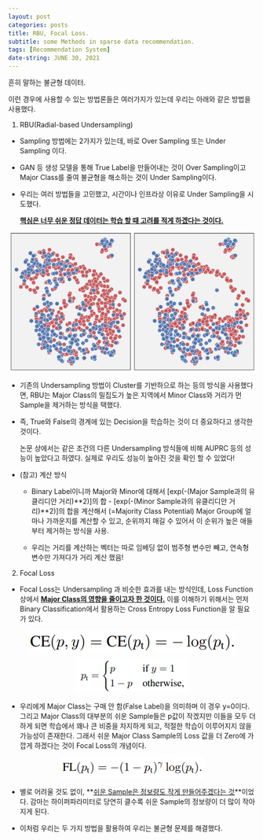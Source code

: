 ```yaml
---
layout: post
categories: posts
title: RBU, Focal Loss.
subtitle: some Methods in sparse data recommendation.
tags: [Recommendation System]
date-string: JUNE 30, 2021
---
```


흔히 말하는 불균형 데이터.

이런 경우에 사용할 수 있는 방법론들은 여러가지가 있는데 우리는 아래와 같은 방법을 사용했다.

1. RBU(Radial-based Undersampling)
* Sampling 방법에는 2가지가 있는데, 바로 Over Sampling 또는 Under Sampling 이다.

* GAN 등 생성 모델을 통해 True Label을 만들어내는 것이 Over Sampling이고
  Major Class를 줄여 불균형을 해소하는 것이 Under Sampling이다.
  

* 우리는 여러 방법들을 고민했고, 시간이나 인프라상 이유로 Under Sampling을 시도했다.
  
  <U>**핵심은 너무 쉬운 정답 데이터는 학습 할 때 고려를 적게 하겠다는 것이다.**</U>

<center>
    <div class="photoset-grid-custom" data-layout="213">
        <img src="/images/2021-06-30-sparse-data-handling-methods/RBU.png">
    </div>
</center>

* 기존의 Undersampling 방법이 Cluster를 기반하으로 하는 등의 방식을 사용했다면,
  RBU는 Major Class의 밀집도가 높은 지역에서 Minor Class와 거리가 먼 Sample을 제거하는 방식을 택했다.
  

* 즉, True와 False의 경계에 있는 Decision을 학습하는 것이 더 중요하다고 생각한 것이다.
  
  논문 상에서는 같은 조건의 다른 Undersampling 방식들에 비해 AUPRC 등의 성능이 높았다고 하였다.
  실제로 우리도 성능이 높아진 것을 확인 할 수 있었다!

* (참고) 계산 방식
  
  * Binary Label이니까 Major와 Minor에 대해서 [exp(-(Major Sample과의 유클리디안 거리)\*\*2)]의 합 - [exp(-(Minor Sample과의 유클리디안 거리)**2)]의 합을 계산해서 (=Majority Class Potential) Major Group에 얼마나 가까운지를 계산할 수 있고, 순위까지 매길 수 있어서 이 순위가 높은 애들부터 제거하는 방식을 사용.
  
  * 우리는 거리를 계산하는 벡터는 따로 임베딩 없이 범주형 변수만 빼고, 연속형 변수만 가져다가 거리 계산 했음!
2. Focal Loss
* Focal Loss는 Undersampling 과 비슷한 효과를 내는 방식인데,
  Loss Function 상에서 <U>**Major Class의 영향을 줄이고자 한 것이다.**</U>
  이를 이해하기 위해서는 먼저 Binary Classification에서 활용하는 Cross Entropy Loss Function을 알 필요가 있다.

<center>
    <div class="photoset-grid-custom" data-layout="213">
        <img src="/images/2021-06-30-sparse-data-handling-methods/Focal Loss 2.png">
    </div>
</center>

<center>
    <div class="photoset-grid-custom" data-layout="213">
        <img src="/images/2021-06-30-sparse-data-handling-methods/Focal Loss 1.png">
    </div>
</center>

* 우리에게 Major Class는 구매 안 함(False Label)을 의미하며 이 경우 y=0이다.
  그리고 Major Class의 대부분의 쉬운 Sample들은 p값이 작겠지만 이들을 모두 더하게 되면 학습에서 꽤나 큰 비중을 차지하게 되고, 적절한 학습이 이루어지지 않을 가능성이 존재한다.
  그래서 쉬운 Major Class Sample의 Loss 값을 더 Zero에 가깝게 하겠다는 것이 Focal Loss의 개념이다.

<center>
    <div class="photoset-grid-custom" data-layout="213">
        <img src="/images/2021-06-30-sparse-data-handling-methods/Focal Loss 3.png">
    </div>
</center>

* 별로 어려울 것도 없이, **<u>쉬운 Sample은 정보량도 작게 만들어주겠다는 것</u>**이었다.
  감마는 하이퍼파라미터로 당연히 클수록 쉬운 Sample의 정보량이 더 많이 작아지게 된다.
      

* 이처럼 우리는 두 가지 방법을 활용하여 우리는 불균형 문제를 해결했다.
